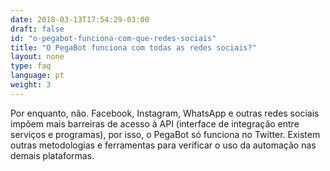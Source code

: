```yaml
---
date: 2018-03-13T17:54:29-03:00
draft: false
id: "o-pegabot-funciona-com-que-redes-sociais"
title: "O PegaBot funciona com todas as redes sociais?"
layout: none
type: faq
language: pt
weight: 3
---
```

Por enquanto, não. Facebook, Instagram, WhatsApp e outras redes sociais impõem mais barreiras de acesso à API (interface de integração entre serviços e programas), por isso,  o PegaBot só funciona no Twitter. Existem outras metodologias e ferramentas para verificar o uso da automação nas demais plataformas.
